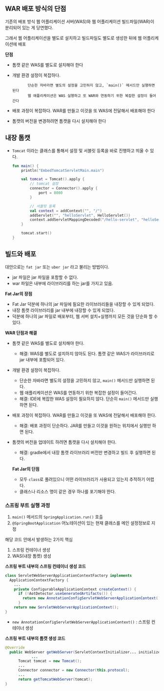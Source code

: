 ## WAR 배포 방식의 단점

기존의 배포 방식 웹 어플리케이션 서버(WAS)와 웹 어플리케이션 빌드파일(WAR)이 분리되어 있는 게 당연했다.

그래서 웹 어플리케이션을 별도로 설치하고 빌드파일도 별도로 생성한 뒤에 웹 어플리케이션에 배포

**단점**

- 톰캣 같은 WAS를 별도로 설치해야 한다
  
- 개발 환경 설정이 복잡하다.
  
             단순한 자바라면 별도의 설정을 고민하지 않고, `main()` 메서드만 실행하면 된다
             웹 애플리케이션은 WAS 실행하고 또 WAR와 연동하기 위한 복잡한 설정이 들어간다
  
- 배포 과정이 복잡하다. WAR를 만들고 이것을 또 WAS에 전달해서 배포해야 한다
  
- 톰캣의 버전을 변경하려면 톰캣을 다시 설치해야 한다



## 내장 톰캣

- `Tomcat` 이라는 클래스를 통해서 설정 및 서블릿 등록을 바로 진행하고 띄울 수 있다.

    ```kotlin
    fun main() {
        println("EmbedTomcatServletMain.main")
    
        val tomcat = Tomcat().apply {
            // tomcat 설정
            connector = Connector().apply {
                port = 8080
            }
    
            // 서블릿 등록
            val context = addContext("", "/")
            addServlet("", "helloServlet", HelloServlet())
            context.addServletMappingDecoded("/hello-servlet", "helloServlet")
        }
    
        tomcat.start()
    }
    ```


## 빌드와 배포
대안으로는 `fat jar` 또는 `uber jar` 라고 불리는 방법이다.

- jar 파일은 jar 파일을 포함할 수 없다.
- war 파일은 내부에 라이브러리를 하는 jar를 가지고 있음.

**Fat Jar의 장점**

- Fat Jar 덕분에 하나의 jar 파일에 필요한 라이브러리들을 내장할 수 있게 되었다.
- 내장 톰캣 라이브러리를 jar 내부에 내장할 수 있게 되었다.
- 덕분에 하나의 jar 파일로 배포부터, 웹 서버 설치+실행까지 모든 것을 단순화 할 수 있다.

**WAR 단점과 해결**
- 톰캣 같은 WAS를 별도로 설치해야 한다.
  - 해결: WAS를 별도로 설치하지 않아도 된다. 톰캣 같은 WAS가 라이브러리로 jar 내부에 포함되어 있다.
- 개발 환경 설정이 복잡하다.
  - 단순한 자바라면 별도의 설정을 고민하지 않고, `main()` 메서드만 실행하면 된다.
  - 웹 애플리케이션은 WAS를 연동하기 위한 복잡한 설정이 들어간다.
  - 해결: IDE에 복잡한 WAS 설정이 필요하지 않다. 단순히 `main()` 메서드만 실행하면 된다.
- 배포 과정이 복잡하다. WAR를 만들고 이것을 또 WAS에 전달해서 배포해야 한다.
  - 해결: 배포 과정이 단순하다. JAR를 만들고 이것을 원하는 위치에서 실행만 하면 된다.
- 톰캣의 버전을 업데이트 하려면 톰캣을 다시 설치해야 한다.
  - 해결: gradle에서 내장 톰캣 라이브러리 버전만 변경하고 빌드 후 실행하면 된다.
 
  **Fat Jar의 단점**
  - 모두 `class`로 풀려있으니 어떤 라이브러리가 사용되고 있는지 추적하기 어렵다.
  - 클래스나 리소스 명이 같은 경우 하나를 포기해야 한다.




 ### 스프링 부트 실행 과정

1. `main()` 메서드의 `SpringApplication.run()` 호출
2. `@SpringBootApplication` 어노테이션이 있는 현재 클래스를 메인 설정정보로 지정

해당 코드 안에서 발생하는 2가지 핵심

1. 스프링 컨테이너 생성
2. WAS(내장 톰켓) 생성

**스프링 부트 내부의 스프링 컨테이너 생성 코드**

```java
class ServletWebServerApplicationContextFactory implements
  ApplicationContextFactory {
    ...
    private ConfigurableApplicationContext createContext() {
      if (!AotDetector.useGeneratedArtifacts()) {
        return new AnnotationConfigServletWebServerApplicationContext();
      }
    return new ServletWebServerApplicationContext();
}
```

- `new AnnotationConfigServletWebServerApplicationContext()` : 스프링 컨테이너 생성

**스프링 부트 내부의 톰캣 생성 코드**
```java
@Override
  public WebServer getWebServer(ServletContextInitializer... initializers) {
			...
      Tomcat tomcat = new Tomcat();
      ...
      Connector connector = new Connector(this.protocol);
      ...
      return getTomcatWebServer(tomcat);
}
```

